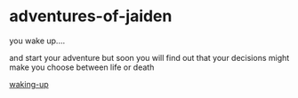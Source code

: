 # adventures-of-jaiden


you wake up.... 

and start your adventure but soon you will find out that your decisions might make you choose between life or death


[waking-up](waking-up/airport-drive/flightontime.md)
